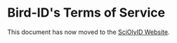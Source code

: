 # Bird-ID's Terms of Service

This document has now moved to the [SciOlyID Website](https://sciolyid.org/terms/).
